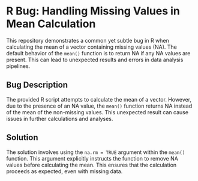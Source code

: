 # R Bug: Handling Missing Values in Mean Calculation

This repository demonstrates a common yet subtle bug in R when calculating the mean of a vector containing missing values (NA). The default behavior of the `mean()` function is to return NA if any NA values are present. This can lead to unexpected results and errors in data analysis pipelines.

## Bug Description
The provided R script attempts to calculate the mean of a vector. However, due to the presence of an NA value, the `mean()` function returns NA instead of the mean of the non-missing values.  This unexpected result can cause issues in further calculations and analyses.

## Solution
The solution involves using the `na.rm = TRUE` argument within the `mean()` function. This argument explicitly instructs the function to remove NA values before calculating the mean.  This ensures that the calculation proceeds as expected, even with missing data.
